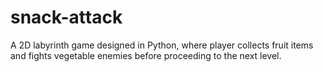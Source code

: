 # snack-attack
A 2D labyrinth game designed in Python, where player collects fruit items and fights vegetable enemies before proceeding to the next level.
